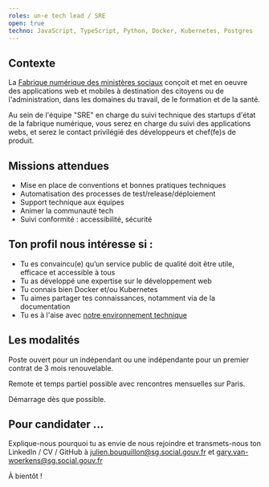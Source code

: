 ```yaml
---
roles: un·e tech lead / SRE
open: true
techno: JavaScript, TypeScript, Python, Docker, Kubernetes, Postgres
---
```


## Contexte

La [Fabrique numérique des ministères sociaux](https://www.fabrique.social.gouv.fr) conçoit et met en oeuvre des applications web et mobiles à destination des citoyens ou de l'administration, dans les domaines du travail, de le formation et de la santé.

Au sein de l'équipe "SRE" en charge du suivi technique des startups d'état de la fabrique numérique, vous serez en charge du suivi des applications webs, et serez le contact privilégié des développeurs et chef(fe)s de produit.

## Missions attendues

-   Mise en place de conventions et bonnes pratiques techniques
-   Automatisation des processes de test/release/déploiement
-   Support technique aux équipes
-   Animer la communauté tech
-   Suivi conformité : accessibilité, sécurité

## Ton profil nous intéresse si :

-   Tu es convaincu(e) qu’un service public de qualité doit être utile, efficace et accessible à tous
-   Tu as développé une expertise sur le développement web
-   Tu connais bien Docker et/ou Kubernetes
-   Tu aimes partager tes connaissances, notamment via de la documentation
-   Tu es à l'aise avec [notre environnement technique](https://socialgouv.github.io/support/)

## Les modalités

Poste ouvert pour un indépendant ou une indépendante pour un premier contrat de 3 mois renouvelable.

Remote et temps partiel possible avec rencontres mensuelles sur Paris.

Démarrage dès que possible.

## Pour candidater ...

Explique-nous pourquoi tu as envie de nous rejoindre et transmets-nous ton LinkedIn / CV / GitHub à [julien.bouquillon@sg.social.gouv.fr](mailto:julien.bouquillon@sg.social.gouv.fr) et [gary.van-woerkens@sg.social.gouv.fr](mailto:gary.van-woerkens@sg.social.gouv.fr)

À bientôt !
